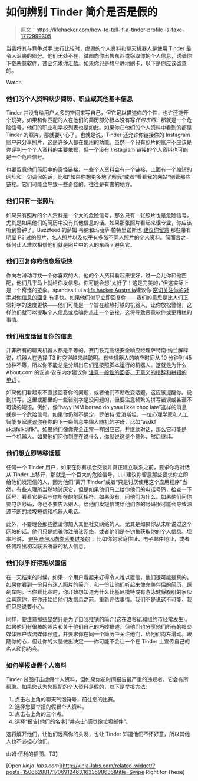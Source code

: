 # 如何辨别 Tinder 简介是否是假的

> 原文：<https://lifehacker.com/how-to-tell-if-a-tinder-profile-is-fake-1772999305>

当我将其与竞争对手 进行比较时，虚假的个人资料和聊天机器人是使用 Tinder 最令人沮丧的部分。他们无处不在，试图向你出售东西或窃取你的个人信息，诱骗你下载恶意软件，甚至乞求你汇款。如果你只是想平静地刷卡，以下是你应该留意的。

Watch

### **他们的个人资料缺少简历、职业或其他基本信息**

Tinder 并没有给用户太多的空间来写自己，但它足以描述你的个性，也许还能开个玩笑。如果和你匹配的人在他们的简历部分根本没有写*任何东西*，那就是一个危险信号。他们的职业和学校列表也是如此。如果你在他们的个人资料中看到的都是 Tinder 的照片，那就要小心了。也就是说，Tinder 还允许你链接你的 Instagram 账户来分享照片，这是许多人都在使用的功能。虽然一个只有照片的账户不应该是你评判一个个人资料的主要依据，但一个没有 Instagram 链接的个人资料也可能是一个危险信号。

也要留意他们简历中的奇怪链接。一些个人资料会有一个链接，上面有一个缩短的网址和一句调侃的话，比如“如果你想更多地了解我”或者“看看我的网站”别管那些链接。它们可能会导致一些奇怪的，往往是有害的地方。

### 他们只有一张照片

如果只有照片的个人资料是一个大的危险信号，那么只有一张照片也是危险信号，尤其是如果他们的简历中没有其他信息的话。如果那张照片看起来很专业，你应该听到警钟了。Buzzfeed 的萨姆·韦纳和玛丽萨·帕特里诺斯也 [建议你留意](http://www.buzzfeed.com/samweiner/12-signs-your-tinder-match-might-be-a-bot#.yqgQokbkmd) 那些带有明显 PS 过的照片、名人照片以及似乎有多张不同人照片的个人资料。简而言之，任何让人难以相信他们就是照片中的人的东西？避免它。

### 他们回复你的信息超级快

你向右滑动寻找一个你喜欢的人，他的个人资料看起来很好，过一会儿你和他匹配，他们几乎马上就给你发信息。你可能会想“太好了！这是完美的，”但这实际上是一个奇怪的迹象。spandas Lui at[life hacker Australia](http://www.lifehacker.com.au/)建议你 [密切关注你的对手对你信息的回复](http://www.lifehacker.com.au/2015/10/how-to-a-fake-profile-on-tinder/) 有多快。如果他们似乎立即回复你——我们的意思是比人们正常打字的速度更快——他们可能是一个旨在趁热打铁的机器人，让你放松警惕，这样他们就可以提取个人信息或欺骗你点击一个链接，这将导致恶意软件或更糟糕的事情。

### 他们用废话回复你的信息

并非所有的聊天机器人都是平等的。赛门铁克高级安全响应经理萨特南·纳兰解释说，机器人在选择 T3 时变得越来越聪明。有些机器人的响应时间从 10 分钟到 45 分钟不等，所以你不能总是分辨出它们是按照脚本运行的机器人。这就是为什么 About.com 的安迪·安东内尔建议你 [注意一般性的回答、无意义的措辞和拼错的单词](http://netsecurity.about.com/od/securityadvisorie1/fl/Could-Your-Tinder-Match-be-a-Scam-Bot.htm) 。

如果他们看起来不直接回答你的问题，或者他们不断改变话题，这应该提醒你。说到拼写，这里或那里的一些错别字是没问题的，但要注意频繁的拼写错误或甚至不可读的短语。例如，像“hayy IMM borred do yoau likke choc late”这样的消息就是一个危险信号。如果你仍然不确定，罗伯特·爱泼斯坦，一位心理学家和人工智能专家[建议你](http://fusion.net/story/181565/am-i-chatting-with-a-bot/)在你的下一条信息中输入随机的字母，比如“asdkf skdjfslkdjflk”。如果他们像你完全正常一样回应它，并继续对话，那么它可能是一个机器人。如果他们问你到底在说什么，你就说这是个意外，然后继续。

### **他们想立即转移话题**

任何一个 Tinder 用户，如果在你有机会交谈并真正建立联系之前，要求你将对话从 Tinder 上移开，那就是一个巨大的危险信号。Lui 建议你留意那些要求你立即给他们发短信的人，因为他们“离开 Tinder”或者“只是讨厌使用这个应用程序”当然，有些人理所当然地讨厌它，但是如果他们马上给你他们的电话号码，检查一下区号，看看它是否与你所在的地区相符。如果没有，问他们为什么。如果他们问你要电话号码，你也不要告诉别人。给他们发短信或给他们你的号码很可能会导致源源不断的垃圾短信和机器人电话。

此外，不要理会那些邀请你加入其他社交网络的人，尤其是如果你从未听说过这个网站的话。他们只是想骗你注册该网络，或者他们是在钓鱼获取你的个人信息。坦率地说， [避免*任何人*向你索要过多的](https://lifehacker.com/how-to-avoid-being-catfished-while-online-dating-1705354497) ，比如你的家庭住址、电子邮件地址，或者任何超出初次联系所需的私人信息。

### 他们似乎好得难以置信

在一天结束的时候，如果一个用户看起来好得令人难以置信，他们很可能是真的。如果你看到一份只有迷人照片的简介，和一份让他们听起来像完美伴侣的简历，踩刹车吧。当你看比赛时，你开始想知道为什么比基尼模特或有游泳健将腹肌的家伙会喜欢你，在你开始给他们发信息之前，重新评估事情。我们不是说这不可能，我们只是说要小心。

同样，要注意那些显然只是为了自我推销的简介(这在洛杉矶和纽约市经常发生)。如果他们有很棒的照片和关于他们自己的巧妙描述，但他们也分享他们所有的社交媒体账户或流媒体频道，并要求你在同一个简历中关注他们，给他们向左滑动。跟随你的心，但让你的大脑做出决定——你可能不会让一个在 Tinder 上宣传自己的名人和你约会。

### **如何举报虚假个人资料**

Tinder 试图打击虚假个人资料，但如果你花时间报告最严重的违规者，它会有所帮助。如果您认为您匹配的个人资料是假的，以下是举报方法:

1.  点击右上角的聊天气泡符号，前往您的比赛。
2.  选择您要举报的假冒个人资料。
3.  点击右上角的三个点。
4.  选择“报告[他们的名字]”并点击“感觉像垃圾邮件”。

这将解开他们，让他们远离你的头发，也让 Tinder 知道他们不怀好意，所以其他人也不必担心他们。

山姆·伍利的插图。T3】

[Open *kinja-labs.com*](http://kinja-labs.com/related-widget/?posts=1506628817,1706912463,1633598636&title=Swipe Right for These)